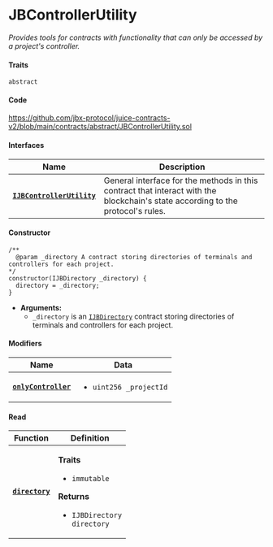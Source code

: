 # JBControllerUtility

_Provides tools for contracts with functionality that can only be accessed by a project's controller._

#### Traits

`abstract`

#### Code 

https://github.com/jbx-protocol/juice-contracts-v2/blob/main/contracts/abstract/JBControllerUtility.sol

#### Interfaces

| Name                                                                      | Description                                                                                                                              |
| ------------------------------------------------------------------------- | ---------------------------------------------------------------------------------------------------------------------------------------- |
| [**`IJBControllerUtility`**](/api/interfaces/ijbcontrollerutility.md) | General interface for the methods in this contract that interact with the blockchain's state according to the protocol's rules. |

#### Constructor

```
/** 
  @param _directory A contract storing directories of terminals and controllers for each project.
*/
constructor(IJBDirectory _directory) {
  directory = _directory;
}
```

* **Arguments:**
  * `_directory` is an [`IJBDirectory`](/api/interfaces/ijbdirectory.md) contract storing directories of terminals and controllers for each project.

#### Modifiers

| Name                                                                                      | Data                                                                                                                                                                   |
| ----------------------------------------------------------------------------------------- | ---------------------------------------------------------------------------------------------------------------------------------------------------------------------- |
| [**`onlyController`**](/api/contracts/or-abstract/jbcontrollerutility/modifiers/onlycontroller.md)                                 | <ul><li><code>uint256 _projectId</code></li></ul>                                               |

#### Read

| Function                                   | Definition                                                                                                                                                                                                  |
| ------------------------------------------ | ----------------------------------------------------------------------------------------------------------------------------------------------------------------------------------------------------------- |
| [**`directory`**](/api/contracts/or-abstract/jbcontrollerutility/properties/directory.md) | <p><strong>Traits</strong></p><ul><li><code>immutable</code></li></ul><p><strong>Returns</strong></p><ul><li><code>IJBDirectory directory</code></li></ul> |
